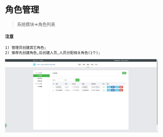 # 角色管理

> 系统模块=>角色列表

#### 注意
    1) 管理员创建其它角色;
    2) 推荐先创建角色,后创建人员,人员分配相关角色(1个);

![](../static/img/baoming_admin/role_list.png)